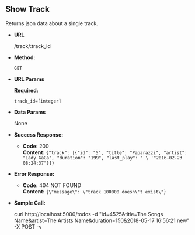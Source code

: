 #
**Show Track**
----
  Returns json data about a single track.

* **URL**

  /track/:track_id

* **Method:**

  `GET`

*  **URL Params**

   **Required:**

   `track_id=[integer]`

* **Data Params**

  None

* **Success Response:**

  * **Code:** 200 <br />
    **Content:** `{"track": [{"id": "5", "title": "Paparazzi", "artist": "Lady GaGa", "duration": "199", "last_play": ' \
       '"2016-02-23 08:24:37"}]}`

* **Error Response:**

  * **Code:** 404 NOT FOUND <br />
    **Content:** `{\"message\": \"track 100000 doesn\'t exist\"}`


* **Sample Call:**

    curl http://localhost:5000/todos -d "id=4525&title=The Songs Name&artist=The Artists Name&duration=150&2018-05-17 16:56:21 new" -X POST -v
